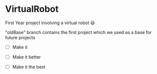 VirtualRobot
============

First Year project involving a virtual robot :smiley:

"oldBase" branch contains the first project which we used as a base for future projects

- [ ] Make it
- [ ] Make it better
- [ ] Make it the best


